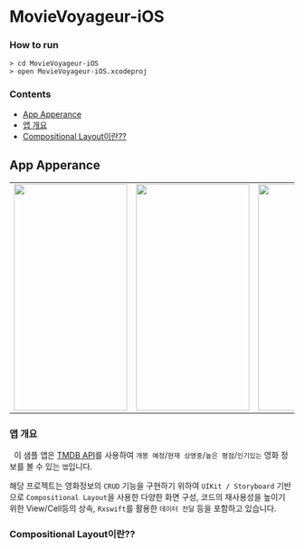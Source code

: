 # MovieVoyageur-iOS

### How to run

```
> cd MovieVoyageur-iOS
> open MovieVoyageur-iOS.xcodeproj
```
### Contents

- [App Apperance](https://github.com/alex99091/MovieVoyageur-iOS#app-apperance)
- [앱 개요](https://github.com/alex99091/MovieVoyageur-iOS#앱-개요)
- [Compositional Layout이란??](https://github.com/alex99091/MovieVoyageur-iOS#Compositional-Layout이란??)

## App Apperance

<table>
<tr>
<td>
<img src="https://user-images.githubusercontent.com/111719007/223450741-f5ec1dc1-37c2-4c51-829b-17f680e35e6e.gif" width="200" height="400"/>
</td>
<td>
<img src="https://user-images.githubusercontent.com/111719007/223456823-ed549a8a-e2ef-4acc-b7bb-3fb174cc6ae6.gif" width="200" height="400"/>
</td>
<td>
<img src="https://user-images.githubusercontent.com/111719007/223459629-667ac295-0130-4b0f-845d-91d2dcb1e902.gif" width="200" height="400"/>
</td>
<td>
<img src="https://user-images.githubusercontent.com/111719007/223459638-60844406-0679-4954-951b-4517016ce132.gif" width="200" height="400"/>
</td>
</tr>
</table>


### 앱 개요

&nbsp; 이 샘플 앱은 [TMDB API](https://developers.themoviedb.org/3)를 사용하여 `개봉 예정`/`현재 상영중`/`높은 평점`/`인기있는` 영화 정보를 볼 수 있는 `앱`입니다. 

해당 프로젝트는 영화정보의 `CRUD` 기능을 구현하기 위하여 `UIKit / Storyboard` 기반으로 `Compositional Layout`을 사용한 다양한 화면 구성, 코드의 재사용성을 높이기 위한 View/Cell등의 상속, `Rxswift`를 활용한 `데이터 전달` 등을 포함하고 있습니다.

### Compositional Layout이란??

&nbsp; 

